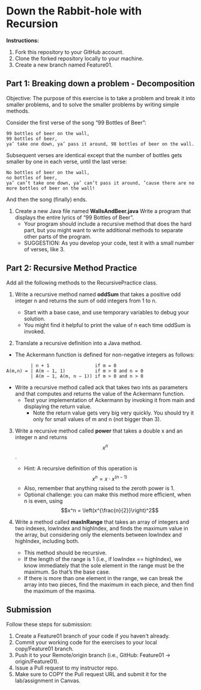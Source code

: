 # Down the Rabbit-hole with Recursion

**Instructions:**

1. Fork this repository to your GitHub account.
2. Clone the forked repository locally to your machine.
3. Create a new branch named Feature01.

## Part 1: Breaking down a problem - Decomposition

Objective: The purpose of this exercise is to take a problem and break it into smaller problems, and to solve the smaller problems by writing simple methods.

Consider the first verse of the song “99 Bottles of Beer”:
```text
99 bottles of beer on the wall,
99 bottles of beer,
ya’ take one down, ya’ pass it around, 98 bottles of beer on the wall.
```

Subsequent verses are identical except that the number of bottles gets smaller by one in each verse, until the last verse:

```text
No bottles of beer on the wall,
no bottles of beer,
ya’ can’t take one down, ya’ can’t pass it around, ’cause there are no more bottles of beer on the wall!
```
And then the song (finally) ends.

1. Create a new Java file named **WallsAndBeer.java** Write a program that displays the entire lyrics of “99 Bottles of Beer”.
    * Your program should include a recursive method that does the hard part, but you might want to write additional methods to separate other parts of the program.
    * SUGGESTION: As you develop your code, test it with a small number of verses, like 3.

## Part 2: Recursive Method Practice

Add all the following methods to the RecursivePractice class.

1. Write a recursive method named **oddSum** that takes a positive odd integer n and returns the sum of odd integers from 1 to n.
    * Start with a base case, and use temporary variables to debug your solution.
    * You might find it helpful to print the value of n each time oddSum is invoked.

2. Translate a recursive definition into a Java method.
  * The Ackermann function is defined for non-negative integers as follows:

```text
         | n + 1                 if m = 0
A(m,n) = | A(m − 1, 1)           if m > 0 and n = 0
         | A(m − 1, A(m, n − 1)) if m > 0 and n > 0
```
  * Write a recursive method called ack that takes two ints as parameters and that computes and returns the value of the Ackermann function.
      * Test your implementation of Ackermann by invoking it from main and displaying the return value.
          * Note the return value gets very big very quickly. You should try it only for small values of m and n (not bigger than 3).
        
3. Write a recursive method called **power** that takes a double x and an integer n and returns $$x^n$$.
    * Hint: A recursive definition of this operation is $$x^n = x \cdot x^{(n-1)}$$
    * Also, remember that anything raised to the zeroth power is 1.
    * Optional challenge: you can make this method more efficient, when n is even, using $$x^n = \left(x^{\frac{n}{2}}\right)^2$$

4. Write a method called **maxInRange** that takes an array of integers and two indexes, lowIndex and highIndex, and finds the maximum value in the array, but considering only the elements between lowIndex and highIndex, including both.
    * This method should be recursive.
    * If the length of the range is 1 (i.e., if lowIndex == highIndex), we know immediately that the sole element in the range must be the maximum. So that’s the base case.
    * If there is more than one element in the range, we can break the array into two pieces, find the maximum in each piece, and then find the maximum of the maxima.

## Submission

Follow these steps for submission:

1. Create a Feature01 branch of your code if you haven't already.
2. Commit your working code for the exercises to your local copy/Feature01 branch.
3. Push it to your Remote/origin branch (i.e., GitHub: Feature01 -> origin/Feature01).
4. Issue a Pull request to my instructor repo.
5. Make sure to COPY the Pull request URL and submit it for the lab/assignment in Canvas.
